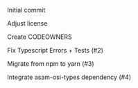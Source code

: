 Initial commit

Adjust license

Create CODEOWNERS

Fix Typescript Errors + Tests (#2)

Migrate from npm to yarn (#3)

Integrate asam-osi-types dependency (#4)
